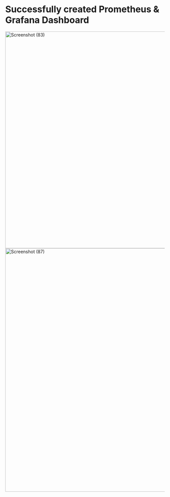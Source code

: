 # Successfully created Prometheus & Grafana Dashboard
<img width="1366" height="684" alt="Screenshot (83)" src="https://github.com/user-attachments/assets/8688600a-d7e5-42fd-92f8-e4e347bb9ae1" />
<img width="1366" height="768" alt="Screenshot (87)" src="https://github.com/user-attachments/assets/9f02b0b4-b909-4100-b7b2-02a2b910f07e" />
